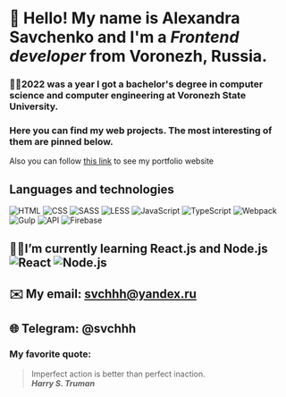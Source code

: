 # 👋 Hello! My name is Alexandra Savchenko and I'm a *Frontend developer* from Voronezh, Russia.
### 👩‍🎓2022 was a year I got a bachelor's degree in computer science and computer engineering at Voronezh State University. 

### Here you can find my web projects. The most interesting of them are pinned below. 
Also you can follow [this link](https://alexandra-savchenko.vercel.app/) to see my portfolio website

## **Languages and technologies**

![HTML](https://img.shields.io/badge/-HTML-090909?style=for-the-badge&logo=html5)
![CSS](https://img.shields.io/badge/-CSS-090909?style=for-the-badge&logo=css3)
![SASS](https://img.shields.io/badge/-SASS-090909?style=for-the-badge&logo=SASS)
![LESS](https://img.shields.io/badge/-LESS-090909?style=for-the-badge&logo=LESS)
![JavaScript](https://img.shields.io/badge/-JavaScript-090909?style=for-the-badge&logo=JavaScript)
![TypeScript](https://img.shields.io/badge/-TypeScript-090909?style=for-the-badge&logo=TypeScript)
![Webpack](https://img.shields.io/badge/-Webpack-090909?style=for-the-badge&logo=Webpack)
![Gulp](https://img.shields.io/badge/-Gulp-090909?style=for-the-badge&logo=Gulp)
![API](https://img.shields.io/badge/-REST&#032;API-090909?style=for-the-badge)
![Firebase](https://img.shields.io/badge/-Firebase-090909?style=for-the-badge&logo=Firebase)

## 👩‍💻I’m currently learning React.js and Node.js ![React](https://img.shields.io/badge/-React-090909?style=for-the-badge&logo=React) ![Node.js](https://img.shields.io/badge/-Node.js-090909?style=for-the-badge&logo=Node.js)

## ✉️ My email: svchhh@yandex.ru
## 🌐 Telegram: @svchhh


### My favorite quote:
> Imperfect action is better than perfect inaction. <br/>
> ***Harry S. Truman***
